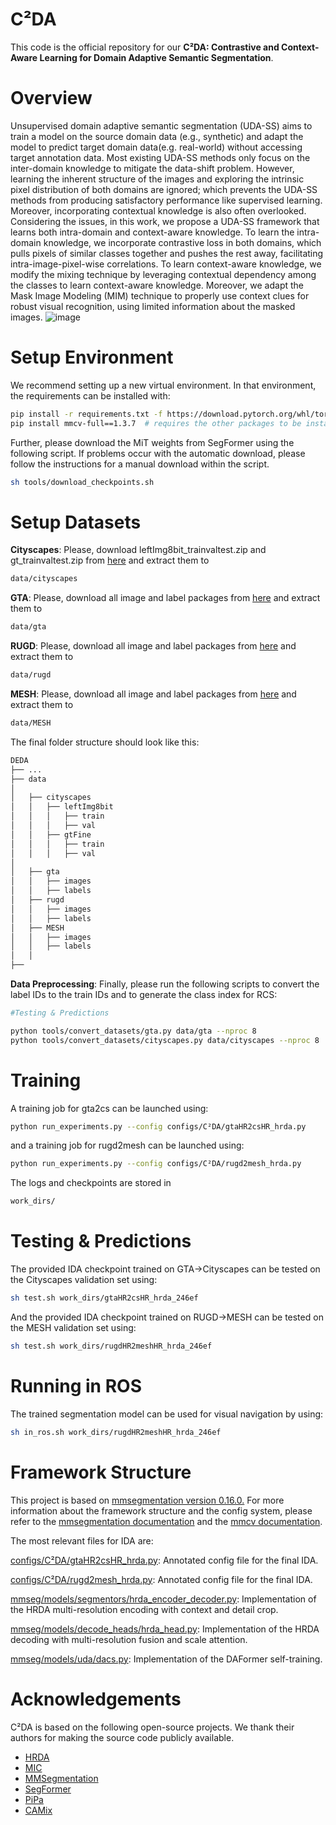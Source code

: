 # C²DA
This code is the official repository for our **C²DA: Contrastive and Context-Aware Learning for Domain Adaptive
Semantic Segmentation**.
# Overview
Unsupervised domain adaptive semantic segmentation (UDA-SS) aims to train a model on the source domain data (e.g., synthetic) and adapt the model to predict target domain data(e.g. real-world) without accessing target annotation data. Most existing UDA-SS methods only focus on the inter-domain knowledge to mitigate the data-shift problem. However, learning the inherent structure of the images and exploring the intrinsic pixel distribution of both domains are ignored; which prevents the UDA-SS methods from producing satisfactory performance like supervised learning. Moreover, incorporating contextual knowledge is also often overlooked. Considering the issues, in this work, we propose a UDA-SS framework that learns both intra-domain and context-aware knowledge. To learn the intra-domain knowledge, we incorporate contrastive loss in both domains, which pulls pixels of similar classes together and pushes the rest away, facilitating intra-image-pixel-wise correlations. To learn context-aware knowledge, we modify the mixing technique by leveraging contextual dependency among the classes to learn context-aware knowledge. Moreover, we adapt the Mask Image Modeling (MIM) technique to properly use context clues for robust visual recognition, using limited information about the masked images. 
![image](https://github.com/Masrur02/IDA/assets/33350185/c0c50896-b52c-4118-bba9-0eaf63f9f900)
# Setup Environment
We recommend setting up a new virtual environment. In that environment, the requirements can be installed with:
```bash
pip install -r requirements.txt -f https://download.pytorch.org/whl/torch_stable.html
pip install mmcv-full==1.3.7  # requires the other packages to be installed first
```
Further, please download the MiT weights from SegFormer using the following script. If problems occur with the automatic download, please follow the instructions for a manual download within the script.
```bash
sh tools/download_checkpoints.sh
```
# Setup Datasets
**Cityscapes**: Please, download leftImg8bit_trainvaltest.zip and gt_trainvaltest.zip from [here](https://www.cityscapes-dataset.com/downloads/)
 and extract them to
```bash
data/cityscapes
```
**GTA**: Please, download all image and label packages from [here](https://download.visinf.tu-darmstadt.de/data/from_games/) and extract them to 
```bash 
data/gta
 ```
**RUGD**: Please, download all image and label packages from [here](http://rugd.vision/) and extract them to 
```bash 
data/rugd
 ```
**MESH**: Please, download all image and label packages from [here](http://rugd.vision/) and extract them to 
```bash 
data/MESH
```
The final folder structure should look like this:
```bash 
DEDA
├── ...
├── data
│   
│   ├── cityscapes
│   │   ├── leftImg8bit
│   │   │   ├── train
│   │   │   ├── val
│   │   ├── gtFine
│   │   │   ├── train
│   │   │   ├── val
│  
│   ├── gta
│   │   ├── images
│   │   ├── labels
│   ├── rugd
│   │   ├── images
│   │   ├── labels
│   ├── MESH
│   │   ├── images
│   │   ├── labels
│   │ 
├── 
```

**Data Preprocessing**: Finally, please run the following scripts to convert the label IDs to the train IDs and to generate the class index for RCS:
```bash
#Testing & Predictions

python tools/convert_datasets/gta.py data/gta --nproc 8
python tools/convert_datasets/cityscapes.py data/cityscapes --nproc 8
```
# Training
A training job for gta2cs can be launched using:
```bash
python run_experiments.py --config configs/C²DA/gtaHR2csHR_hrda.py
```
and a training job for rugd2mesh can be launched using:
```bash
python run_experiments.py --config configs/C²DA/rugd2mesh_hrda.py
```
The logs and checkpoints are stored in 
```bash 
work_dirs/
```
# Testing & Predictions
The provided IDA checkpoint trained on GTA→Cityscapes can be tested on the Cityscapes validation set using:
```bash
sh test.sh work_dirs/gtaHR2csHR_hrda_246ef
```
And the provided IDA checkpoint trained on RUGD→MESH can be tested on the MESH validation set using:
```bash
sh test.sh work_dirs/rugdHR2meshHR_hrda_246ef
```
# Running in ROS
The trained segmentation model can be used for visual navigation by using:
```bash
sh in_ros.sh work_dirs/rugdHR2meshHR_hrda_246ef
```
# Framework Structure
This project is based on [mmsegmentation version 0.16.0.](https://github.com/open-mmlab/mmsegmentation/tree/v0.16.0) For more information about the framework structure and the config system, please refer to the [mmsegmentation documentation](https://mmsegmentation.readthedocs.io/en/latest/index.html) and the [mmcv documentation](https://mmcv.readthedocs.ihttps//arxiv.org/abs/2007.08702o/en/v1.3.7/index.html).

The most relevant files for IDA are:

[configs/C²DA/gtaHR2csHR_hrda.py](https://github.com/Masrur02/DEDA_P/blob/main/configs/hrda/gtaHR2csHR_hrda.py): Annotated config file for the final IDA.

[configs/C²DA/rugd2mesh_hrda.py](https://github.com/Masrur02/DEDA_P/blob/main/configs/hrda/rugd2mesh_hrda.py): Annotated config file for the final IDA.

[mmseg/models/segmentors/hrda_encoder_decoder.py](https://github.com/Masrur02/DEDA_P/blob/main/mmseg/models/segmentors/hrda_encoder_decoder.py): Implementation of the HRDA multi-resolution encoding with context and detail crop.

[mmseg/models/decode_heads/hrda_head.py](https://github.com/Masrur02/DEDA_P/blob/main/mmseg/models/decode_heads/hrda_head.py): Implementation of the HRDA decoding with multi-resolution fusion and scale attention.

[mmseg/models/uda/dacs.py](https://github.com/Masrur02/DEDA_P/blob/main/mmseg/models/uda/dacs.py): Implementation of the DAFormer self-training.
# Acknowledgements
C²DA is based on the following open-source projects. We thank their authors for making the source code publicly available.
- [HRDA](https://github.com/lhoyer/HRDA#setup-environment)
- [MIC](https://github.com/lhoyer/MIC)
- [MMSegmentation](https://github.com/open-mmlab/mmsegmentation)
- [SegFormer](https://github.com/NVlabs/SegFormer)
- [PiPa](https://github.com/chen742/PiPa)
- [CAMix](https://github.com/qianyuzqy/CAMix)





